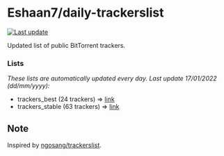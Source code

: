 
# Eshaan7/daily-trackerslist 

[![Last update](https://img.shields.io/badge/Last%20update-17/01/2022-blue.svg)](#)

Updated list of public BitTorrent trackers.

### Lists
*These lists are automatically updated every day. Last update 17/01/2022 (_dd/mm/yyyy_):*

* trackers_best (24 trackers) => [link](https://raw.githubusercontent.com/eshaan7/daily-trackerslist/master/trackers_best.txt)
* trackers_stable (63 trackers) => [link](https://raw.githubusercontent.com/eshaan7/daily-trackerslist/master/trackers_stable.txt)

## Note

Inspired by [ngosang/trackerslist](https://github.com/ngosang/trackerslist).
